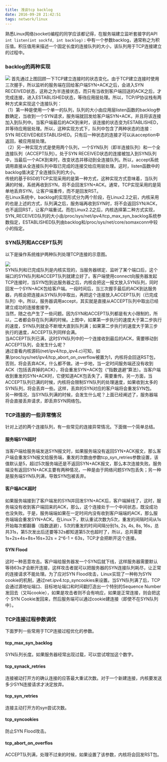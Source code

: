 ```yaml
---
title: 浅谈tcp backlog
date: 2016-09-28 21:42:51
tags: network/linux
---
```


熟悉Linux网络(socket)编程的同学应该都记得，在服务端建立监听套接字的API `int listen(int sockfd, int backlog)；`中有一个参数backlog，通常称之为积压值。积压值用来描述一个固定长度的连接队列的大小，该队列用于TCP连接建立的过程中。   
<!--more-->
### backlog的两种实现
![](http://i.imgur.com/Ymk1keA.png)
首先通过上图回顾一下TCP建立连接时的状态变化。由于TCP建立连接时使用三次握手，所以监听的服务端在回给客户端SYN+ACK之后，会进入SYN RECEIVED状态，这称之为半连接状态，而只有当收到客户端回送的ACK之后，才完成连接，进入ESTABLISHED状态，等待应用层处理。所以，TCP/IP协议栈有两种方式来实现这个连接队列：     
（1）第一种是使用一个单一的队列，队列的大小由应用层listen函数的backlog参数确定，当收到一个SYN请求，服务端就回发给客户端SYN+ACK，并且将该连接加入到队列中。当客户端最后的ACK到来时，该连接的状态变为ESTABLISHED，并等待应用层处理。所以，这种实现方式下，队列中包含了两种状态的连接：SYN RECEIVED和ESTABLISHED。只有后一种状态的连接才可以从acception中返回，被应用层处理。    
（2）另一种实现方式是使用两个队列，一个SYN队列（即半连接队列）和一个全连接队列（ACCEPT队列）。处于SYN RECEIVED状态的连接被加入到SYN队列中，当最后一个ACK到来时，改变状态并移动到全连接队列。所以，accept系统调用直接从全连接队列中取已完成的连接交给应用层处理。这时，listen函数中的backlog值决定了全连接队列的大小。    
传统的基于BSD的TCP实现采用的是第一种方式，这种实现方式意味着，当队列满的时候，系统再收到SYN，将不会回发SYN+ACK。通常，TCP实现采用的是简单地丢弃SYN，让客户端重传，而不是回发RST。    
在Linux系统中，backlog的实现形式分为两个阶段，在Linux2.2之前，内核采用的也是上述的方式，队列满之后，服务端再收到SYN时，将不会返回SYN/ACK，也不返回RST，让客户端重试。而在Linux2.2之后，内核选择第二种方式实现，SYN\_RECEIVED队列的大小由/proc/sys/net/ipv4/tcp\_max\_syn\_backlog系统参数指定，ESTABLISHED队列由backlog和/proc/sys/net/core/somaxconn中较小的指定。    
### SYN队列和ACCEPT队列
以下是操作系统维护两种队列处理TCP连接的示意图。 

![](http://i.imgur.com/sGEPFN7.jpg)     
SYN队列和已完成队列是内核实现的，当服务器绑定、监听了某个端口后，这个端口的SYN队列和ACCEPT队列就建立好了。客户端使用connect向服务器发起TCP连接时，当SYN包到达服务器之后，内核会把这一报文放入SYN队列，同时回发一个SYN+ACK包给客户端。一段时间后，当三次握手最后的ACK到达服务器，内核会把连接从SYN队列中取出，再把这个连接放入ACCEPT队列（已完成队列）中。所以，服务器调用accept，其实就是直接从ACCEPT队列中取出已经建立成功的连接套接字。       
当然，随之也产生了一些问题。因为SYN和ACCEPT队列都是有大小限制的，所以，二者都会存在队列满的时候。上图中，如果第一步执行的速度大于第二步执行的速度，SYN队列就会不断增大直到队列满；如果第二步执行的速度大于第三步执行的速度，ACCEPT队列同样会满。   
当ACCEPT队列已满，这时SYN队列中的一个连接收到最后的ACK，需要移动到ACCEPT队列，会发生什么呢？      
通过查看内核源码(net/ipv4/tcp\_ipv4.c)可知，如果/proc/sys/net/ipv4/tcp\_abort\_on_overflow被置为1，内核将会回送RST包，否则，将会丢弃ACK，什么都不做。进一步地，当一定时间服务端还没有收到ACK（包括丢弃掉的ACK），将会重发SYN+ACK包（“指数退避”算法）。当客户端收到重发的SYN+ACK时，它便知道ACK包丢失了，需要重传。另一方面，当ACCEPT队列已满的时候，内核将会限制SYN队列的处理速度，如果收到太多的SYN队列，将会丢弃一些。这样，丢弃的SYN对应的客户端将会重发SYN包。      
另一种情况，当SYN队列满的时候，会发生什么呢？上面已经阐述了，服务器端将会直接丢弃请求，即丢弃SYN网络包。       

### TCP连接的一些异常情况
针对上述的两个连接队列，有一些常见的连接异常情况。下面做一个简单总结。     
#### 服务端SYN超时
当客户端给服务端发送SYN报文时，如果服务端没有返回SYN+ACK报文，那么客户端会重发SYN报文给服务端，重发的次数由参数tcp\_syn\_retries参数设置，该值默认是5，超过5次服务端还是不返回SYN+ACK报文，那么本次连接失败。服务端没有返回SYN+ACK主要有两种情况，一种是由于网络问题SYN包丢失；另一种是服务端SYN队列满，导致SYN包被丢弃。                
#### 客户端ACK超时
如果服务端接到了客户端发的SYN并回发SYN+ACK后，客户端掉线了，这时，服务端没有收到客户端回来的ACK，那么，这个连接处于一个中间状态，既没成功也没失败。于是，服务端端如果在一定时间内没有收到客户端端的ACK，那么服务端端会重发SYN+ACK。在Linux下，默认重试次数为5次，重发的间隔时间从1s开始每次都翻番（指数退避），5次的重发的时间间隔分别1s, 2s, 4s, 8s, 16s，总共31s，第5次发出后还要等32s都知道第5次也超时了，所以，总共需要 1s+2s+4s+8s+16s+32s = 2^6-1 = 63s，TCP才会把断开这个连接。              
#### SYN Flood
这时一种恶意攻击。客户端给服务器发一个SYN后就下线，这样服务器需要默认等待63s才会断开连接，这样攻击者就可以把服务器的SYN连接队列耗尽，让正常的连接请求不能处理。为了应对SYN Flood攻击，Linux实现了一种称为SYN cookie的机制，通过net.ipv4.tcp_syncookies来设置。当SYN队列满了后，TCP会通过源地址端口、目标地址端口和时间戳打造出一个特别的Sequence Number发回去（又叫cookie），如果是攻击者则不会有响应，如果是正常连接，则会把这个 SYN Cookie发回来，然后服务端可以通过cookie建连接（即使不在SYN队列中）。

### TCP连接过程参数调优
下面罗列一些常用于TCP连接过程优化的参数。
#### tcp\_max\_syn\_backlog
SYN队列长度。如果服务器经常出现过载，可以尝试增加这个数字。   
#### tcp\_synack\_retries
连接被动打开方的确认连接的应答最大重试次数。对于一个新建连接，内核要发送多少SYN连接请求才决定放弃。
#### tcp\_syn\_retries
连接主动打开方的syn尝试次数。
#### tcp\_syncookies
防止SYN Flood攻击。    
#### tcp\_abort\_on\_overflos
ACCEPT队列满，处理不过来的时候，如果设置了该参数，内核将会回发RST包。

